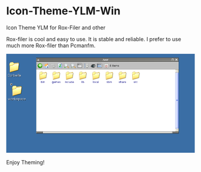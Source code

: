 # Icon-Theme-YLM-Win
Icon Theme YLM for Rox-Filer and other

Rox-filer is cool and easy to use. It is stable and reliable.
I prefer to use much more Rox-filer than Pcmanfm.

![alt tag](https://raw.githubusercontent.com/spartrekus/Icon-Theme-YLM-Win/master/ylm-rox-filer.png)
 
Enjoy Theming!
